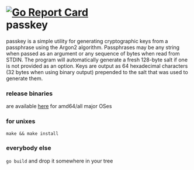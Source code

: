 [![Go Report Card](https://goreportcard.com/badge/github.com/stutonk/passkey)](https://goreportcard.com/report/github.com/stutonk/passkey)  
passkey
===
passkey is a simple utility for generating cryptographic keys from a
passphrase using the Argon2 algorithm. Passphrases may be any string when
passed as an argument or any sequence of bytes when read from STDIN. The
program will automatically generate a fresh 128-byte salt if one is not
provided as an option. Keys are output as 64 hexadecimal characters (32
bytes when using binary output) prepended to the salt that was used to
generate them.

### release binaries
are available [here](https://github.com/stutonk/passkey/releases) for amd64/all major OSes

### for unixes
`make && make install`

### everybody else
`go build` and drop it somewhere in your tree
